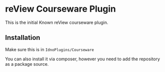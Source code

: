 # reView Courseware Plugin

This is the initial Known reView courseware plugin.

## Installation

Make sure this is in ```IdnoPlugins/Courseware```

You can also install it via composer, however you need to add the repository as a package source.
